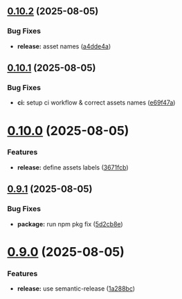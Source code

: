 ## [0.10.2](https://github.com/FrancoisLef/enocean/compare/v0.10.1...v0.10.2) (2025-08-05)


### Bug Fixes

* **release:** asset names ([a4dde4a](https://github.com/FrancoisLef/enocean/commit/a4dde4a3c0d1faafcf3499d4ee419babfabea13c))

## [0.10.1](https://github.com/FrancoisLef/enocean/compare/v0.10.0...v0.10.1) (2025-08-05)


### Bug Fixes

* **ci:** setup ci workflow & correct assets names ([e69f47a](https://github.com/FrancoisLef/enocean/commit/e69f47a6f4554cc1c1d61a6795d550a5ba8a88d2))

# [0.10.0](https://github.com/FrancoisLef/enocean/compare/v0.9.1...v0.10.0) (2025-08-05)


### Features

* **release:** define assets labels ([3671fcb](https://github.com/FrancoisLef/enocean/commit/3671fcbbac8a1e6ff5993b024cf15d5c146dc333))

## [0.9.1](https://github.com/FrancoisLef/enocean/compare/v0.9.0...v0.9.1) (2025-08-05)


### Bug Fixes

* **package:** run npm pkg fix ([5d2cb8e](https://github.com/FrancoisLef/enocean/commit/5d2cb8eba18fd37ecf0cb7f6160b738d60b4f8c5))

# [0.9.0](https://github.com/FrancoisLef/enocean/compare/v0.8.1...v0.9.0) (2025-08-05)


### Features

* **release:** use semantic-release ([1a288bc](https://github.com/FrancoisLef/enocean/commit/1a288bcb44db023330aac8d1cd254d6f13f3f673))
